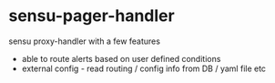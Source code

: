 # sensu-pager-handler
sensu proxy-handler with a few features
 * able to route alerts based on user defined conditions
 * external config - read routing / config info from DB / yaml file etc

